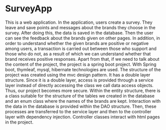 # SurveyApp
This is a web application. In the application, users create a survey. 
They leave and save points and messages about the brands they choose in the survey. 
After doing this, the data is saved in the database. Then the user can see the feedback about the brands given on other pages. 
In addition, in order to understand whether the given brands are positive or negative among users, a transaction is carried out between those who support and those who do not, as a result of which we can understand whether that brand receives positive responses. 
Apart from that, if we need to talk about the content of the project, the project is a spring boot project. 
With Spring boot, thymleaf, mysql, hibernate technologies are used. 
The structure of the project was created using the mvc design pattern. 
It has a double layer structure. 
Since it is a double layer, access is provided through a service layer instead of directly accessing the class we call data access objects. 
Thus, our project becomes more secure. 
Within the entity structure, there is a class suitable for the structure of the tables we created in the database and an enum class where the names of the brands are kept. 
Interaction with the data in the database is provided within the DAO structure. 
Then, these processes are transferred to the service layer and then to the controller layer with dependency injection. 
Controller classes interact with html pages in the project.